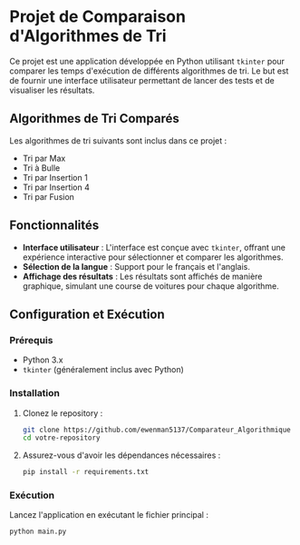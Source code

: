 # Projet de Comparaison d'Algorithmes de Tri

Ce projet est une application développée en Python utilisant `tkinter` pour comparer les temps d'exécution de différents algorithmes de tri. Le but est de fournir une interface utilisateur permettant de lancer des tests et de visualiser les résultats.

## Algorithmes de Tri Comparés

Les algorithmes de tri suivants sont inclus dans ce projet :
- Tri par Max
- Tri à Bulle
- Tri par Insertion 1
- Tri par Insertion 4
- Tri par Fusion

## Fonctionnalités

- **Interface utilisateur** : L'interface est conçue avec `tkinter`, offrant une expérience interactive pour sélectionner et comparer les algorithmes.
- **Sélection de la langue** : Support pour le français et l'anglais.
- **Affichage des résultats** : Les résultats sont affichés de manière graphique, simulant une course de voitures pour chaque algorithme.

## Configuration et Exécution

### Prérequis

- Python 3.x
- `tkinter` (généralement inclus avec Python)

### Installation

1. Clonez le repository :
    ```sh
    git clone https://github.com/ewenman5137/Comparateur_Algorithmique
    cd votre-repository
    ```

2. Assurez-vous d'avoir les dépendances nécessaires :
    ```sh
    pip install -r requirements.txt
    ```

### Exécution

Lancez l'application en exécutant le fichier principal :
```sh
python main.py
